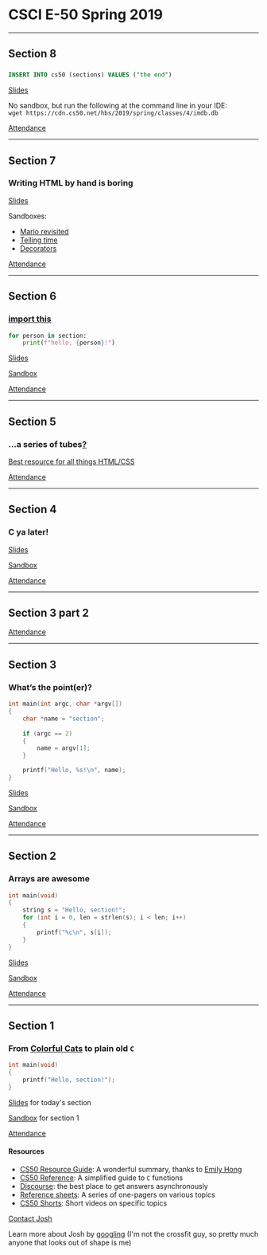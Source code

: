 # CSCI E-50 Spring 2019

***

## Section 8

### 

```sql
INSERT INTO cs50 (sections) VALUES ("the end")
```

[Slides](https://docs.google.com/presentation/d/1MMW2hq89d81PwHO18bFGo_J1fHvT0IAJ1aSAwryOp5A/edit?usp=sharing)

No sandbox, but run the following at the command line in your IDE:  
`wget https://cdn.cs50.net/hbs/2019/spring/classes/4/imdb.db`

[Attendance](https://docs.google.com/forms/d/e/1FAIpQLSe_8tsCIalm9Pd1cP-fXNRXi8Tyf2d0oB55B9ZpIZ_m0yiOxw/viewform?usp=sf_link)

***

## Section 7

### Writing HTML by hand is boring

[Slides](https://docs.google.com/presentation/d/1EE6zpD2FDUBrKAGla5XYOijsv7D1jlNc24JexEO-z4s/edit?usp=sharing)

Sandboxes:  
* [Mario revisited](http://bit.ly/2IjGBb3)
* [Telling time](http://bit.ly/2ImJEiL)
* [Decorators](http://bit.ly/2G7fYoh)

[Attendance](https://docs.google.com/forms/d/e/1FAIpQLSeQHfBTSSGFKxj726zl3fyq8etc0oQmv-feSmmpqxJtPSyTLw/viewform?usp=sf_link)

***

## Section 6

### [import this](https://en.wikipedia.org/wiki/Zen_of_Python)

```python
for person in section:
    print(f"hello, {person}!")
```

[Slides](https://docs.google.com/presentation/d/1jxRUsDgHDGhAQjznlOPrJLs8jnW02y3gd4EwHYjJKmA/edit?usp=sharing)

[Sandbox](http://bit.ly/2WDQHYp)

[Attendance](https://docs.google.com/forms/d/e/1FAIpQLScrklxp-YDq7ykKf9GjzXhbEp4-XzaMXkPQ1WfkoycjeY_EoA/viewform?usp=sf_link)

***

## Section 5

### ...a series of tubes[?](https://en.wikipedia.org/wiki/Series_of_tubes)

[Best resource for all things HTML/CSS](https://w3schools.com)

[Attendance](https://docs.google.com/forms/d/e/1FAIpQLSd_y-wyzL2j-2LQ0XV0gVXBM5sgr8Yx3cPiSflNwtPAxTMthw/viewform?usp=sf_link)

***

## Section 4

### C ya later!

[Slides](https://docs.google.com/presentation/d/15irxsSaR153HbkBpnNTbX4G4dO9Fb-4rvDbQMCzw6Kg/edit?usp=sharing)

[Sandbox](http://bit.ly/2SQdDkQ)

[Attendance](https://docs.google.com/forms/d/e/1FAIpQLSewsRdowBnb7rt9i-VACLjpardY7kUo6Xvq8Cq0XDe1jYwKsA/viewform?usp=sf_link)

***

## Section 3 part 2

[Attendance](https://docs.google.com/forms/d/e/1FAIpQLSf725jcJcc9VqzuPmzmdUx8CCBUOCNGq8Ppr1wsriPqdoCevw/viewform?usp=sf_link)

***

## Section 3

### What’s the point(er)?

```C
int main(int argc, char *argv[])
{
    char *name = "section";
    
    if (argc == 2)
    {
        name = argv[1];
    }

    printf("Hello, %s!\n", name);
}
```

[Slides](https://docs.google.com/presentation/d/15KseYAGGgPp9MuThNyhcCEWbYNDFOzcvUKZW2KSw60I/edit?usp=sharing)

[Sandbox](http://bit.ly/2tyIMPs)

[Attendance](https://docs.google.com/forms/d/e/1FAIpQLScxgwxd3X_XjBy2BsHBDkGI2K2YJOvt5uP3Iicg3xHyi4IirQ/viewform?usp=sf_link)

***

## Section 2

### Arrays are awesome

```C
int main(void)
{
    string s = "Hello, section!";
    for (int i = 0, len = strlen(s); i < len; i++)
    {
        printf("%c\n", s[i]);
    }
}
```

[Slides](https://docs.google.com/presentation/d/1hctnYNQlqztHs8Xu4FXwrAmctZ1X7-XDuGBp5C3YkQk/edit?usp=sharing)

[Sandbox](http://bit.ly/2S92c7w)

[Attendance](https://docs.google.com/forms/d/e/1FAIpQLScB8yba6sMvsY1aItvE5n-8fwmQxLP9WfgJNNZgO5erzr-Cdw/viewform?usp=sf_link)

***

## Section 1

### From [**C**olorful **C**ats](https://scratch.mit.edu) to plain old `C`

```C
int main(void)
{
    printf("Hello, section!");
}
```

[Slides](https://docs.google.com/presentation/d/1-cHEmUAWGQ6z9_lM5xYrmzClZ4aGNXc9pz8Zy8IxYQw/edit?usp=sharing) for today's section

[Sandbox](http://bit.ly/2GxHVGA) for section 1

[Attendance](https://docs.google.com/forms/d/e/1FAIpQLSd4skycpQnoi8WfxsyrSehdJ_jG9a3u_sSUyfmTFpmlWO3M6Q/viewform?usp=sf_link)

#### Resources

* [CS50 Resource Guide](https://cs50.harvard.edu/extension/2019/spring/guide.pdf): A wonderful summary, thanks to [Emily Hong](https://cdn.cs50.net/2018/fall/video_projects/staff_gifs/gifs/Emily-Hong.gif)
* [CS50 Reference](https://reference.cs50.net/): A simplified guide to `C` functions
* [Discourse](https://discourse.cs50.net/c/cs50-2019-spring): the best place to get answers asynchronously
* [Reference sheets](https://drive.google.com/open?id=1WgsqoeDJ4v3ywVF8LqtUXE0KS0tEO4vU): A series of one-pagers on various topics
* [CS50 Shorts](https://www.youtube.com/playlist?list=PLhQjrBD2T381k8ul4WQ8SQ165XqY149WW): Short videos on specific topics

[Contact Josh](mailto:cs50@jrsacher.com)

Learn more about Josh by [googling](https://www.google.com/search?q=Joshua+Sacher) (I'm not the crossfit guy, so pretty much anyone that looks out of shape is me)
